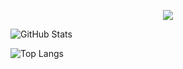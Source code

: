 <p align="center"><img src="https://i.giphy.com/RThN0hOS2GO4M.gif" /></p>





![GitHub Stats](https://github-readme-stats.vercel.app/api?username=Omskka&theme=tokyonight)



![Top Langs](https://github-readme-stats.vercel.app/api/top-langs/?username=Omskka&layout=compact&theme=tokyonight)
